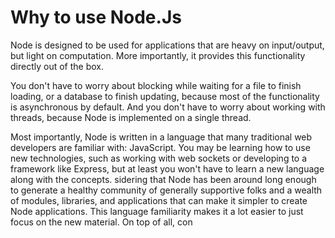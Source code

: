 # Why to use Node.Js

Node is designed to be used for applications that are heavy on input/output, but light on computation. More importantly, it provides this functionality directly out of the box.

You don't have to worry about blocking while waiting for a file to finish loading, or a database to finish updating, because most of the functionality is asynchronous by default. And you don't have to worry about working with threads, because Node is
implemented on a single thread.

Most importantly, Node is written in a language that many traditional web developers are familiar with:
JavaScript. You may be learning how to use new technologies, such as working with web sockets or
developing to a framework like Express, but at least you won't have to learn a new language along with the
concepts.
sidering that Node has been around long enough to generate a healthy community of generally supportive folks and a wealth of modules, libraries, and applications that can make it simpler to create Node applications.
This language familiarity makes it a lot easier to just focus on the new material. On top of all, con

